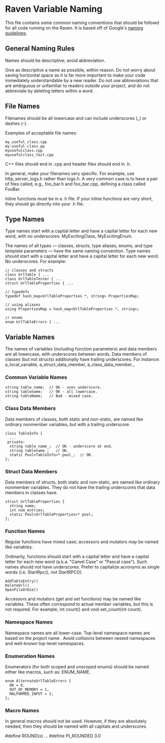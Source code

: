 # Raven Variable Naming

This file contains some common naming conventions that should be followd for all code running on the Raven. It is based off of Google's [naming guidelines](https://google.github.io/styleguide/cppguide.html#Naming).

## General Naming Rules

Names should be descriptive; avoid abbreviation.

Give as descriptive a name as possible, within reason. Do not worry about saving horizontal space as it is far more important to make your code immediately understandable by a new reader. Do not use abbreviations that are ambiguous or unfamiliar to readers outside your project, and do not abbreviate by deleting letters within a word.

## File Names

Filenames should be all lowercase and can include underscores (\_) or dashes (-).

Examples of acceptable file names:

    my_useful_class.cpp
    my-useful-class.pp
    myusefulclass.cpp
    myusefulclass_test.cpp

C++ files should end in .cpp and header files should end in .h.

In general, make your filenames very specific. For example, use http\_server_logs.h rather than logs.h. A very common case is to have a pair of files called, e.g., foo\_bar.h and foo_bar.cpp, defining a class called FooBar.

Inline functions must be in a .h file. If your inline functions are very short, they should go directly into your .h file.

## Type Names

Type names start with a capital letter and have a capital letter for each new word, with no underscores: MyExcitingClass, MyExcitingEnum.

The names of all types — classes, structs, type aliases, enums, and type template parameters — have the same naming convention. Type names should start with a capital letter and have a capital letter for each new word. No underscores. For example:

    // classes and structs
    class UrlTable { ...
    class UrlTableTester { ...
    struct UrlTableProperties { ...

    // typedefs
    typedef hash_map<UrlTableProperties *, string> PropertiesMap;

    // using aliases
    using PropertiesMap = hash_map<UrlTableProperties *, string>;

    // enums
    enum UrlTableErrors { ...

## Variable Names

The names of variables (including function parameters) and data members are all lowercase, with underscores between words. Data members of classes (but not structs) additionally have trailing underscores. For instance: a\_local\_variable, a\_struct\_data\_member, a\_class\_data\_member\_.

### Common Variable Names

    string table_name;  // OK - uses underscore.
    string tablename;   // OK - all lowercase.
    string tableName;   // Bad - mixed case.

### Class Data Members

Data members of classes, both static and non-static, are named like ordinary nonmember variables, but with a trailing underscore.

    class TableInfo {
      ...
     private:
      string table_name_;  // OK - underscore at end.
      string tablename_;   // OK.
      static Pool<TableInfo>* pool_;  // OK.
    };

### Struct Data Members

Data members of structs, both static and non-static, are named like ordinary nonmember variables. They do not have the trailing underscores that data members in classes have.

    struct UrlTableProperties {
      string name;
      int num_entries;
      static Pool<UrlTableProperties>* pool;
    };

### Function Names

Regular functions have mixed case; accessors and mutators may be named like variables.

Ordinarily, functions should start with a capital letter and have a capital letter for each new word (a.k.a. "Camel Case" or "Pascal case"). Such names should not have underscores. Prefer to capitalize acronyms as single words (i.e. StartRpc(), not StartRPC()).

    AddTableEntry()
    DeleteUrl()
    OpenFileOrDie()

Accessors and mutators (get and set functions) may be named like variables. These often correspond to actual member variables, but this is not required. For example, int count() and void set_count(int count).

### Namespace Names

Namespace names are all lower-case. Top-level namespace names are based on the project name . Avoid collisions between nested namespaces and well-known top-level namespaces.

### Enumeration Names

Enumerators (for both scoped and unscoped enums) should be named either like macros, such as: ENUM_NAME.

    enum AlternateUrlTableErrors {
      OK = 0,
      OUT_OF_MEMORY = 1,
      MALFORMED_INPUT = 2,
    };

### Macro Names

In general macros should not be used. However, if they are absolutely needed, then they should be named with all capitals and underscores.

#define ROUND(x) ...
#define PI_ROUNDED 3.0



